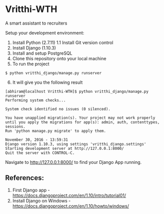 # Vritthi-WTH
A smart assistant to recruiters

Setup your development environment: 

1. Install Python (2.7.11)
1.1 Install Git version control
2. Install Django (1.10.3)
3. Install and setup PostgreSQL 
4. Clone this repository onto your local machine 
5. To run the project 
```
$ python vritthi_django/manage.py runserver

```
6. It will give you the following result 
```
[abhiram@localhost Vritthi-WTH]$ python vritthi_django/manage.py runserver
Performing system checks...

System check identified no issues (0 silenced).

You have unapplied migration(s). Your project may not work properly until you apply the migrations for app(s): admin, auth, contenttypes, sessions.
Run 'python manage.py migrate' to apply them.

November 30, 2016 - 13:59:31
Django version 1.10.3, using settings 'vritthi_django.settings'
Starting development server at http://127.0.0.1:8000/
Quit the server with CONTROL-C.

```

Navigate to  http://127.0.0.1:8000/ to find your Django App running.

## References:
1. First Django app - https://docs.djangoproject.com/en/1.10/intro/tutorial01/
2. Install Django on Windows - https://docs.djangoproject.com/en/1.10/howto/windows/

